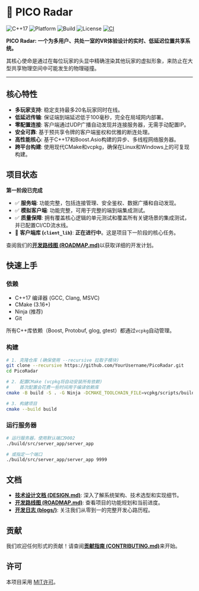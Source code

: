 # 📡 PICO Radar

![C++17](https://img.shields.io/badge/C%2B%2B-17-blue.svg)
![Platform](https://img.shields.io/badge/platform-Linux%20%7C%20Windows-orange.svg)
![Build](https://img.shields.io/badge/build-CMake-green.svg)
![License](https://img.shields.io/badge/license-MIT-lightgrey.svg)
[![CI](https://github.com/sakurapuare/PicoRadar/actions/workflows/ci.yml/badge.svg)](https://github.com/sakurapuare/PicoRadar/actions/workflows/ci.yml)

**PICO Radar: 一个为多用户、共处一室的VR体验设计的实时、低延迟位置共享系统。**

其核心使命是通过在每位玩家的头显中精确渲染其他玩家的虚拟形象，来防止在大型共享物理空间中可能发生的物理碰撞。

---

## 核心特性

-   **多玩家支持**: 稳定支持最多20名玩家同时在线。
-   **低延迟传输**: 保证端到端延迟低于100毫秒，完全在局域网内部署。
-   **零配置连接**: 客户端通过UDP广播自动发现并连接服务器，无需手动配置IP。
-   **安全可靠**: 基于预共享令牌的客户端鉴权和优雅的断连处理。
-   **高性能核心**: 基于C++17和Boost.Asio构建的异步、多线程网络服务器。
-   **跨平台构建**: 使用现代CMake和vcpkg，确保在Linux和Windows上的可复现构建。

## 项目状态

**第一阶段已完成**

-   ✅ **服务端**: 功能完整，包括连接管理、安全鉴权、数据广播和自动发现。
-   ✅ **模拟客户端**: 功能完整，可用于完整的端到端集成测试。
-   ✅ **质量保障**: 拥有覆盖核心逻辑的单元测试和覆盖所有关键场景的集成测试，并已配置CI/CD流水线。
-   🚧 **客户端库 (`client_lib`)**: **正在进行中**。这是项目下一阶段的核心任务。

查阅我们的[**开发路线图 (ROADMAP.md)**](ROADMAP.md)以获取详细的开发计划。

## 快速上手

### 依赖

-   C++17 编译器 (GCC, Clang, MSVC)
-   CMake (3.16+)
-   Ninja (推荐)
-   Git

所有C++库依赖（Boost, Protobuf, glog, gtest）都通过`vcpkg`自动管理。

### 构建

```bash
# 1. 克隆仓库 (确保使用 --recursive 拉取子模块)
git clone --recursive https://github.com/YourUsername/PicoRadar.git
cd PicoRadar

# 2. 配置CMake (vcpkg将自动安装所有依赖)
#    首次配置会花费一些时间用于编译依赖库
cmake -B build -S . -G Ninja -DCMAKE_TOOLCHAIN_FILE=vcpkg/scripts/buildsystems/vcpkg.cmake

# 3. 构建项目
cmake --build build
```

### 运行服务器

```bash
# 运行服务器，使用默认端口9002
./build/src/server_app/server_app

# 或指定一个端口
./build/src/server_app/server_app 9999
```

## 文档

-   [**技术设计文档 (DESIGN.md)**](DESIGN.md): 深入了解系统架构、技术选型和实现细节。
-   [**开发路线图 (ROADMAP.md)**](ROADMAP.md): 查看项目的功能规划和当前进度。
-   [**开发日志 (blogs/)**](blogs/): 关注我们从零到一的完整开发心路历程。

## 贡献

我们欢迎任何形式的贡献！请查阅[**贡献指南 (CONTRIBUTING.md)**](CONTRIBUTING.md)来开始。

## 许可

本项目采用 [MIT许可](LICENSE.txt)。
